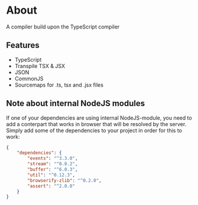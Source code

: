 # About

A compiler build upon the TypeScript compiler

## Features

- TypeScript
- Transpile TSX & JSX
- JSON
- CommonJS
- Sourcemaps for .ts, tsx and .jsx files

## Note about internal NodeJS modules

If one of your dependencies are using internal NodeJS-module, you need to add a conterpart that works in browser that will be resolved by the server. Simply add some of the dependencies to your project in order for this to work:

```json
{
	"dependencies": {
		"events": "^3.3.0",
		"stream": "^0.0.2",
		"buffer": "^6.0.3",
		"util": "^0.12.3",
		"browserify-zlib": "^0.2.0",
		"assert": "^2.0.0"
	}
}
```
